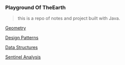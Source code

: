 ### Playground Of TheEarth

>this is a repo of notes and project built with Java.


[Geometry](https://github.com/jethronap/PlaygroundOfTheEarth/tree/master/src/main/java/geometry)

[Design Patterns](https://github.com/jethronap/PlaygroundOfTheEarth/tree/master/src/main/java/designPatterns)

[Data Structures](https://github.com/jethronap/PlaygroundOfTheEarth/tree/master/src/main/java/datastructures)

[Sentinel Analysis](https://github.com/jethronap/PlaygroundOfTheEarth/tree/master/src/main/java/sentinel)
